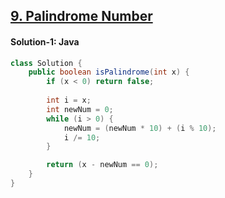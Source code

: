 ## [9. Palindrome Number](https://leetcode.com/problems/palindrome-number/description/)

#### Solution-1: Java
```java
class Solution {
    public boolean isPalindrome(int x) {
        if (x < 0) return false;
        
        int i = x;
        int newNum = 0;
        while (i > 0) {
            newNum = (newNum * 10) + (i % 10);
            i /= 10;
        }

        return (x - newNum == 0);
    }
}
```